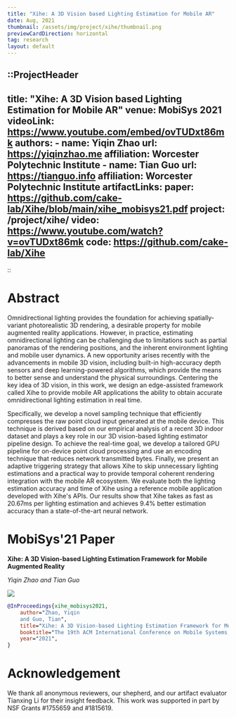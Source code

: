 ```yaml
---
title: "Xihe: A 3D Vision based Lighting Estimation for Mobile AR"
date: Aug, 2021
thumbnail: /assets/img/project/xihe/thumbnail.png
previewCardDirection: horizontal
tag: research
layout: default
---
```


::ProjectHeader
---
title: "Xihe: A 3D Vision based Lighting Estimation for Mobile AR"
venue: MobiSys 2021
videoLink: https://www.youtube.com/embed/ovTUDxt86mk
authors:
    - name: Yiqin Zhao
      url: https://yiqinzhao.me
      affiliation: Worcester Polytechnic Institute
    - name: Tian Guo
      url: https://tianguo.info
      affiliation: Worcester Polytechnic Institute
artifactLinks:
    paper: https://github.com/cake-lab/Xihe/blob/main/xihe_mobisys21.pdf
    project: /project/xihe/
    video: https://www.youtube.com/watch?v=ovTUDxt86mk
    code: https://github.com/cake-lab/Xihe
---
::

# Abstract

Omnidirectional lighting provides the foundation for achieving spatially-variant photorealistic 3D rendering, a desirable property for mobile augmented reality applications. However, in practice, estimating omnidirectional lighting can be challenging due to limitations such as partial panoramas of the rendering positions, and the inherent environment lighting and mobile user dynamics. A new opportunity arises recently with the advancements in mobile 3D vision, including built-in high-accuracy depth sensors and deep learning-powered algorithms, which provide the means to better sense and understand the physical surroundings. Centering the key idea of 3D vision, in this work, we design an edge-assisted framework called Xihe to provide mobile AR applications the ability to obtain accurate omnidirectional lighting estimation in real time.

Specifically, we develop a novel sampling technique that efficiently compresses the raw point cloud input generated at the mobile device. This technique is derived based on our empirical analysis of a recent 3D indoor dataset and plays a key role in our 3D vision-based lighting estimator pipeline design. To achieve the real-time goal, we develop a tailored GPU pipeline for on-device point cloud processing and use an encoding technique that reduces network transmitted bytes. Finally, we present an adaptive triggering strategy that allows Xihe to skip unnecessary lighting estimations and a practical way to provide temporal coherent rendering integration with the mobile AR ecosystem. We evaluate both the lighting estimation accuracy and time of Xihe using a reference mobile application developed with Xihe's APIs. Our results show that Xihe takes as fast as 20.67ms per lighting estimation and achieves 9.4% better estimation accuracy than a state-of-the-art neural network.

# MobiSys'21 Paper

**Xihe: A 3D Vision-based Lighting Estimation Framework for Mobile Augmented Reality**

*Yiqin Zhao and Tian Guo*

[**![](./arxiv-paper-thumbnails.png)**](https://github.com/cake-lab/Xihe/blob/main/xihe_mobisys21.pdf)

```bibtex
@InProceedings{xihe_mobisys2021,
    author="Zhao, Yiqin
    and Guo, Tian",
    title="Xihe: A 3D Vision-based Lighting Estimation Framework for Mobile Augmented Reality",
    booktitle="The 19th ACM International Conference on Mobile Systems, Applications, and Services",
    year="2021",
}
```

# Acknowledgement

We thank all anonymous reviewers, our shepherd, and our artifact evaluator Tianxing Li for their insight feedback.
This work was supported in part by NSF Grants #1755659 and #1815619.
